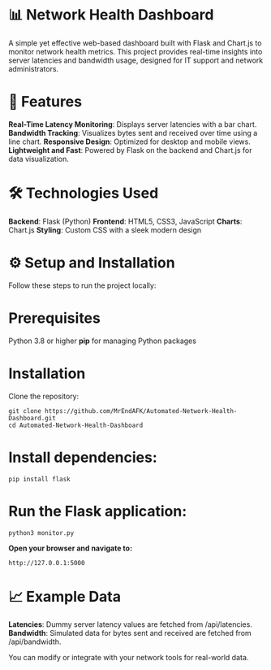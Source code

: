 # 📊 Network Health Dashboard
A simple yet effective web-based dashboard built with Flask and Chart.js to monitor network health metrics. This project provides real-time insights into server latencies and bandwidth usage, designed for IT support and network administrators.

# 🚀 Features
**Real-Time Latency Monitoring**: Displays server latencies with a bar chart.
**Bandwidth Tracking**: Visualizes bytes sent and received over time using a line chart.
**Responsive Design**: Optimized for desktop and mobile views.
**Lightweight and Fast**: Powered by Flask on the backend and Chart.js for data visualization.

# 🛠️ Technologies Used
**Backend**: Flask (Python)
**Frontend**: HTML5, CSS3, JavaScript
**Charts**: Chart.js
**Styling**: Custom CSS with a sleek modern design

# ⚙️ Setup and Installation
Follow these steps to run the project locally:

# Prerequisites
Python 3.8 or higher
**pip** for managing Python packages

# Installation
Clone the repository:

    git clone https://github.com/MrEndAFK/Automated-Network-Health-Dashboard.git
    cd Automated-Network-Health-Dashboard

# Install dependencies:

    pip install flask

# Run the Flask application:

    python3 monitor.py

**Open your browser and navigate to:**

    http://127.0.0.1:5000

# 📈 Example Data
**Latencies**: Dummy server latency values are fetched from /api/latencies.
**Bandwidth**: Simulated data for bytes sent and received are fetched from /api/bandwidth.

You can modify or integrate with your network tools for real-world data.